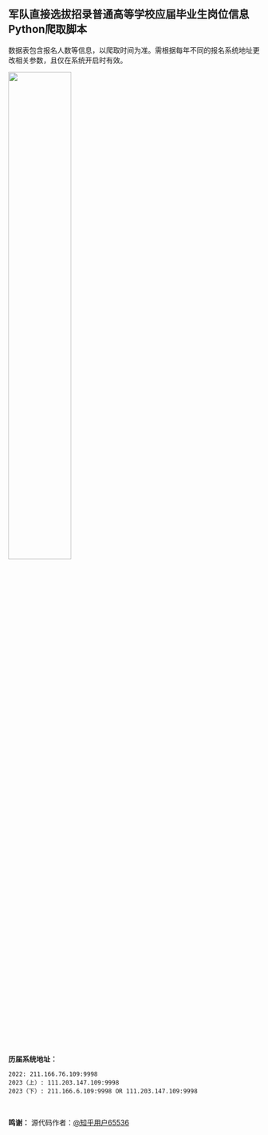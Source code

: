 ## 军队直接选拔招录普通高等学校应届毕业生岗位信息Python爬取脚本

数据表包含报名人数等信息，以爬取时间为准。需根据每年不同的报名系统地址更改相关参数，且仅在系统开启时有效。

<img src="https://user-images.githubusercontent.com/97808991/228814171-162385b9-b1d6-478b-93ec-5f3e05206c75.png" width="50%">

**历届系统地址：**

```
2022: 211.166.76.109:9998
2023（上）: 111.203.147.109:9998
2023（下）: 211.166.6.109:9998 OR 111.203.147.109:9998
```

<br>

**鸣谢：** 源代码作者：[@知乎用户65536](https://www.zhihu.com/people/tu-ge-ji-li-38)
